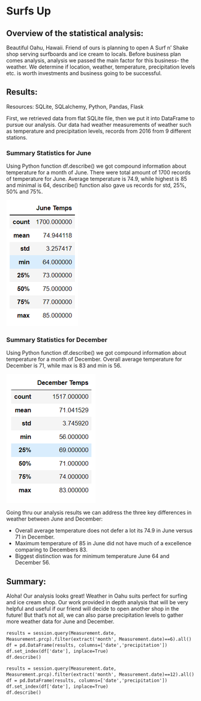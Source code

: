 # Surfs Up

## Overview of the statistical analysis:

Beautiful Oahu, Hawaii. Friend of ours is planning to open A Surf n’ Shake shop serving surfboards and ice cream to locals. Before business plan comes analysis, analysis we passed the main factor for this business- the weather. We determine if location, weather, temperature, precipitation levels etc. is worth investments and business going to be successful. 

## Results:

Resources: SQLite, SQLalchemy, Python, Pandas, Flask

First, we retrieved data from flat SQLite file, then we put it into DataFrame to pursue our analysis. Our data had weather measurements of weather such as temperature and precipitation levels, records from 2016 from 9 different stations.

### Summary Statistics for June
Using Python function df.describe() we got compound information about temperature for a month of June. There were total amount of 1700 records of temperature for June. Average temperature is 74.9, while highest is 85 and minimal is 64, describe()  function also gave us records for std, 25%, 50% and 75%. 

![school_summary_after](https://github.com/kossakova/Surfs_Up/blob/main/PNG/June_Temps.png)

### Summary Statistics for December
Using Python function df.describe() we got compound information about temperature for a month of December. Overall average temperature for December is 71, while max is 83 and min is 56. 

![school_summary_after](https://github.com/kossakova/Surfs_Up/blob/main/PNG/December_Temps.png)

Going thru our analysis results we can address the three key differences in weather between June and December:
- Overall average temperature does not defer a lot its 74.9 in June versus 71 in December.
- Maximum temperature of 85 in June did not have much of a excellence comparing to Decembers 83.
- Biggest distinction was for minimum temperature June 64 and December 56. 

## Summary:
Aloha! Our analysis looks great! Weather in Oahu suits perfect for surfing and ice cream shop. Our work provided in depth analysis that will be very helpful and useful if our friend will decide to open another shop in the future! But that’s not all, we can also parse precipitation levels to gather more weather data for June and December.
```
results = session.query(Measurement.date, Measurement.prcp).filter(extract('month', Measurement.date)==6).all()
df = pd.DataFrame(results, columns=['date','precipitation'])
df.set_index(df['date'], inplace=True)
df.describe()
```
```
results = session.query(Measurement.date, Measurement.prcp).filter(extract('month', Measurement.date)==12).all()
df = pd.DataFrame(results, columns=['date','precipitation'])
df.set_index(df['date'], inplace=True)
df.describe()
```
